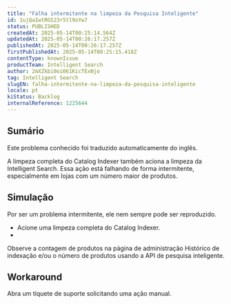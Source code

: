 ```yaml
---
title: "Falha intermitente na limpeza da Pesquisa Inteligente"
id: 1ujQaIwtRG523r5tl9oYw7
status: PUBLISHED
createdAt: 2025-05-14T00:25:14.564Z
updatedAt: 2025-05-14T00:26:17.257Z
publishedAt: 2025-05-14T00:26:17.257Z
firstPublishedAt: 2025-05-14T00:25:15.418Z
contentType: knownIssue
productTeam: Intelligent Search
author: 2mXZkbi0oi061KicTExNjo
tag: Intelligent Search
slugEN: falha-intermitente-na-limpeza-da-pesquisa-inteligente
locale: pt
kiStatus: Backlog
internalReference: 1225644
---
```


## Sumário

<div class="alert alert-info">
  <p>Este problema conhecido foi traduzido automaticamente do inglês.</p>
</div>


A limpeza completa do Catalog Indexer também aciona a limpeza da Intelligent Search. Essa ação está falhando de forma intermitente, especialmente em lojas com um número maior de produtos.

## Simulação


Por ser um problema intermitente, ele nem sempre pode ser reproduzido.


- Acione uma limpeza completa do Catalog Indexer.
-

Observe a contagem de produtos na página de administração Histórico de indexação e/ou o número de produtos usando a API de pesquisa inteligente.




## Workaround


Abra um tíquete de suporte solicitando uma ação manual.




